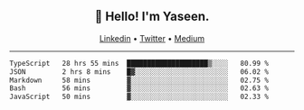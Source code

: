 <h2 align="center">👋 Hello! I'm Yaseen.</h2>
<p align="center">
  <a href="https://www.linkedin.com/in/yaseenkc/">Linkedin</a> •
  <a href="https://twitter.com/yaseeenkc">Twitter</a> •
  <a href="https://medium.com/@yaseen-kc">Medium</a>
</p>


<!--- 🔭 I’m currently working at []() as an  -->
<!--- - 💬 Ask me about **Javascript, React and Git** -->
<!--- - 📫 How to reach me: [@kc.yaseen](https://instagram.com/kc.yaseen) on Instagram -->
<!--- - ⚡ Fun fact: Big Fan of the :zap: emoji -->

-------

<!--START_SECTION:waka-->

```txt
TypeScript   28 hrs 55 mins  ████████████████████▒░░░░   80.99 %
JSON         2 hrs 8 mins    █▓░░░░░░░░░░░░░░░░░░░░░░░   06.02 %
Markdown     58 mins         ▓░░░░░░░░░░░░░░░░░░░░░░░░   02.75 %
Bash         56 mins         ▓░░░░░░░░░░░░░░░░░░░░░░░░   02.63 %
JavaScript   50 mins         ▓░░░░░░░░░░░░░░░░░░░░░░░░   02.33 %
```

<!--END_SECTION:waka-->
